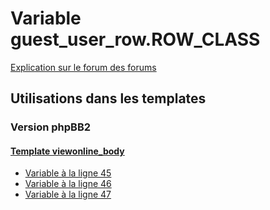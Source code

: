 # Variable guest_user_row.ROW_CLASS
[Explication sur le forum des forums](http://forum.forumactif.com/t294113-listing-des-variables#guest_user_row.ROW_CLASS)

## Utilisations dans les templates

### Version phpBB2

#### [Template viewonline_body](subsilver/viewonline_body.md)
* [Variable à la ligne 45](../subsilver/viewonline_body.tpl#L45)
* [Variable à la ligne 46](../subsilver/viewonline_body.tpl#L46)
* [Variable à la ligne 47](../subsilver/viewonline_body.tpl#L47)